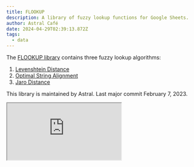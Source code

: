 ```yaml
---
title: FLOOKUP
description: A library of fuzzy lookup functions for Google Sheets.
author: Astral Café
date: 2024-04-29T02:39:13.872Z
tags:
  - data
---
```

The [FLOOKUP library](https://docs.google.com/spreadsheets/d/1k6bZWGdw8kqVC6TyzMcZS3bocQZm7LKOzGBcqeITHLs/edit#gid=0) contains three fuzzy lookup algorithms:
1. [Levenshtein Distance](https://en.wikipedia.org/wiki/Levenshtein_distance)
2. [Optimal String Alignment](https://en.wikipedia.org/wiki/Damerau%E2%80%93Levenshtein_distance#Optimal_string_alignment_distance)
3. [Jaro Distance](https://en.wikipedia.org/wiki/Jaro%E2%80%93Winkler_distance#Jaro_similarity)

This library is maintained by Astral.
Last major commit February 7, 2023.

<iframe src="https://docs.google.com/spreadsheets/d/e/2PACX-1vR4zp-J1voLPKT5ADWMpxPZo5TfbdDUeuif9Vgmhsal198NlH_BIQDzmdpz6BBGdDapH9Wx71keA386/pubhtml?widget=true&amp;headers=false"></iframe>